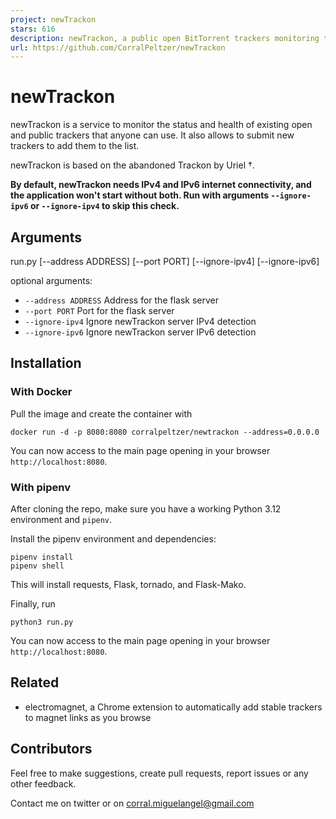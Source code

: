 ```yaml
---
project: newTrackon
stars: 616
description: newTrackon, a public open BitTorrent trackers monitoring tool
url: https://github.com/CorralPeltzer/newTrackon
---
```


newTrackon
==========

newTrackon is a service to monitor the status and health of existing open and public trackers that anyone can use. It also allows to submit new trackers to add them to the list.

newTrackon is based on the abandoned Trackon by Uriel †.

**By default, newTrackon needs IPv4 and IPv6 internet connectivity, and the application won't start without both. Run with arguments `--ignore-ipv6` or `--ignore-ipv4` to skip this check.**

Arguments
---------

run.py \[--address ADDRESS\] \[--port PORT\] \[--ignore-ipv4\] \[--ignore-ipv6\]

optional arguments:

-   `--address ADDRESS` Address for the flask server
-   `--port PORT` Port for the flask server
-   `--ignore-ipv4` Ignore newTrackon server IPv4 detection
-   `--ignore-ipv6` Ignore newTrackon server IPv6 detection

Installation
------------

### With Docker

Pull the image and create the container with

```
docker run -d -p 8080:8080 corralpeltzer/newtrackon --address=0.0.0.0
```

You can now access to the main page opening in your browser `http://localhost:8080`.

### With pipenv

After cloning the repo, make sure you have a working Python 3.12 environment and `pipenv`.

Install the pipenv environment and dependencies:

```
pipenv install
pipenv shell
```

This will install requests, Flask, tornado, and Flask-Mako.

Finally, run

```
python3 run.py
```

You can now access to the main page opening in your browser `http://localhost:8080`.

Related
-------

-   electromagnet, a Chrome extension to automatically add stable trackers to magnet links as you browse

Contributors
------------

Feel free to make suggestions, create pull requests, report issues or any other feedback.

Contact me on twitter or on corral.miguelangel@gmail.com

